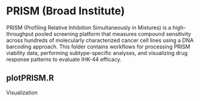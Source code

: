 # PRISM (Broad Institute)

PRISM (Profiling Relative Inhibition Simultaneously in Mixtures) is a high-throughput pooled screening platform that measures compound sensitivity across hundreds of molecularly characterized cancer cell lines using a DNA barcoding approach. This folder contains workflows for processing PRISM viability data, performing subtype-specific analyses, and visualizing drug response patterns to evaluate IHK-44 efficacy.

## plotPRISM.R
Visualization
